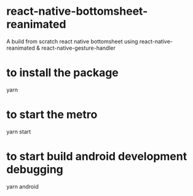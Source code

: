 # react-native-bottomsheet-reanimated
A build from scratch react native bottomsheet using react-native-reanimated &amp; react-native-gesture-handler

# to install the package
yarn

# to start the metro
yarn start

# to start build android development debugging
yarn android
